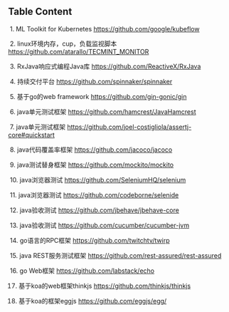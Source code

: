 ## Table Content
  1. ML Toolkit for Kubernetes
  https://github.com/google/kubeflow
  
  2. linux环境内存，cup，负载监视脚本
  https://github.com/atarallo/TECMINT_MONITOR
  
  3. RxJava响应式编程Java库
  https://github.com/ReactiveX/RxJava
  
  4. 持续交付平台
  https://github.com/spinnaker/spinnaker
  
  5. 基于go的web framework
  https://github.com/gin-gonic/gin
  
  6. java单元测试框架
  https://github.com/hamcrest/JavaHamcrest
  
  7. java单元测试框架
  https://github.com/joel-costigliola/assertj-core#quickstart
  
  8. java代码覆盖率框架
  https://github.com/jacoco/jacoco
  
  9. java测试替身框架
  https://github.com/mockito/mockito
  
  10. java浏览器测试
  https://github.com/SeleniumHQ/selenium
  
  11. java浏览器测试
  https://github.com/codeborne/selenide
  
  12. java验收测试
  https://github.com/jbehave/jbehave-core
  
  13. java验收测试
  https://github.com/cucumber/cucumber-jvm
  
  14. go语言的RPC框架
  https://github.com/twitchtv/twirp
  
  15. java REST服务测试框架
  https://github.com/rest-assured/rest-assured
  
  16. go Web框架
  https://github.com/labstack/echo

 17. 基于koa的web框架thinkjs
 https://github.com/thinkjs/thinkjs
 
 18. 基于koa的框架eggjs
 https://github.com/eggjs/egg/
